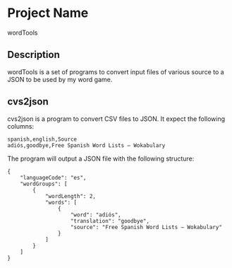 # Project Name

wordTools

## Description

wordTools is a set of programs to convert input files of various source
to a JSON to be used by my word game.

## cvs2json

cvs2json is a program to convert CSV files to JSON. It expect the following columns:

```
spanish,english,Source
adiós,goodbye,Free Spanish Word Lists — Wokabulary
```

The program will output a JSON file with the following structure:

```
{
    "languageCode": "es",
    "wordGroups": [
        {
            "wordLength": 2,
            "words": [
                {
                    "word": "adiós",
                    "translation": "goodbye",
                    "source": "Free Spanish Word Lists — Wokabulary"
                }
            ]
        }
    ]
}
```
